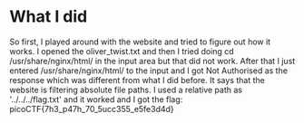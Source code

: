 # What I did
So first, I played around with the website and tried to figure out how it works. I opened the oliver_twist.txt and then I tried doing cd /usr/share/nginx/html/ in the input area but that did not work. After that I just entered /usr/share/nginx/html/ to the input and I got Not Authorised as the response which was different from what I did before. It says that the website is filtering absolute file paths. I used a relative path as '../../../flag.txt' and it worked and I got the flag:
 picoCTF{7h3_p47h_70_5ucc355_e5fe3d4d}
 
